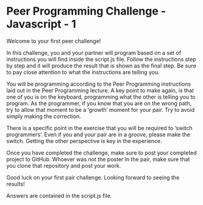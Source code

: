 # Peer Programming Challenge - Javascript - 1
Welcome to your first peer challenge!

In this challenge, you and your partner will program based on a set of instructions you will find inside the script.js file. Follow the instructions step by step and it will produce the result that is shown as the final step. Be sure to pay close attention to what the instructions are telling you. 

You will be programming according to the Peer Programming instructions laid out in the Peer Programming lecture. A key point to make again, is that one of you is on the keyboard, programming what the other is telling you to program. As the programmer, if you know that you are on the wrong path, try to allow that moment to be a ‘growth’ moment for your pair. Try to avoid simply making the correction.

There is a specific point in the exercise that you will be required to ‘switch programmers’. Even if you and your pair are in a groove, please make the switch. Getting the other perspective is key in the experience. 

Once you have completed the challenge, make sure to post your completed project to GitHub. Whoever was not the poster in the pair, make sure that you clone that repository and post your work.

Good luck on your first pair challenge. Looking forward to seeing the results!

Answers are contained in the script.js file.